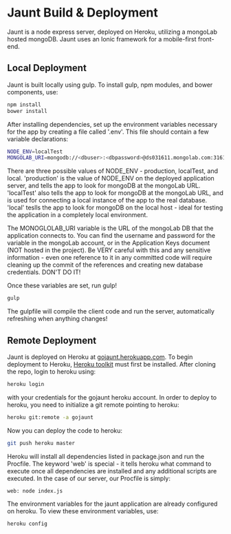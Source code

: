 # Jaunt Build & Deployment

Jaunt is a node express server, deployed on Heroku, utilizing a mongoLab hosted mongoDB. Jaunt uses an Ionic framework for a mobile-first front-end.

## Local Deployment

Jaunt is built locally using gulp. To install gulp, npm modules, and bower components, use:

```sh
npm install
bower install
```

After installing dependencies, set up the environment variables necessary for the app by creating a file called '.env'. This file should contain a few variable declarations:

```sh
NODE_ENV=localTest
MONGOLAB_URI=mongodb://<dbuser>:<dbpassword>@ds031611.mongolab.com:31611/heroku_app33432931
```

There are three possible values of NODE_ENV - production, localTest, and local. 'production' is the value of NODE_ENV on the deployed application server, and tells the app to look for mongoDB at the mongoLab URL. 'localTest' also tells the app to look for mongoDB at the mongoLab URL, and is used for connecting a local instance of the app to the real database. 'local' teslls the app to look for mongoDB on the local host - ideal for testing the application in a completely local environment. 

The MONOGLOLAB_URI variable is the URL of the mongoLab DB that the application connects to. You can find the username and password for the variable in the mongoLab account, or in the Application Keys document (NOT hosted in the project). Be VERY careful with this and any sensitive information - even one reference to it in any committed code will require cleaning up the commit of the references and creating new database credentials. DON'T DO IT!

Once these variables are set, run gulp!

```sh
gulp
```

The gulpfile will compile the client code and run the server, automatically refreshing when anything changes!


## Remote Deployment

Jaunt is deployed on Heroku at [gojaunt.herokuapp.com](https://gojaunt.herokuapp.com/).
To begin deployment to Heroku, [Heroku toolkit](https://toolbelt.heroku.com/) must first be installed. After cloning the repo, login to heroku using:

```sh
heroku login
```

with your credentials for the gojaunt heroku account. In order to deploy to heroku, you need to initialize a git remote pointing to heroku:

```sh
heroku git:remote -a gojaunt
```

Now you can deploy the code to heroku:

```sh
git push heroku master
```

Heroku will install all dependencies listed in package.json and run the Procfile. The keyword 'web' is special - it tells heroku what command to execute once all dependencies are installed and any additional scripts are executed. In the case of our server, our Procfile is simply:

```sh
web: node index.js
```

The environment variables for the jaunt application are already configured on heroku. To view these environment variables, use:

```sh
heroku config
```

